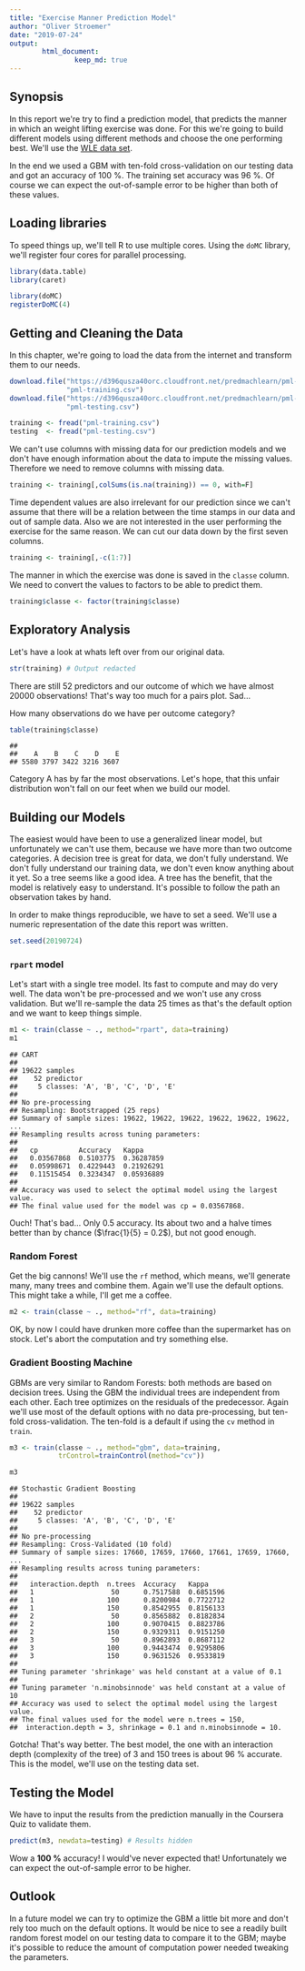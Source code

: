 ```yaml
---
title: "Exercise Manner Prediction Model"
author: "Oliver Stroemer"
date: "2019-07-24"
output:
        html_document:
                keep_md: true
---
```


## Synopsis

In this report we're try to find a prediction model, that predicts the manner in
which an weight lifting exercise was done. For this we're going to build
different models using different methods and choose the one performing best.
We'll use the [WLE data set](http://groupware.les.inf.puc-rio.br/har).

In the end we used a GBM with ten-fold cross-validation on our testing data and
got an accuracy of 100 %. The training set accuracy was 96 %. Of course we can
expect the out-of-sample error to be higher than both of these values.

## Loading libraries

To speed things up, we'll tell R to use multiple cores. Using the `doMC`
library, we'll register four cores for parallel processing.


```r
library(data.table)
library(caret)

library(doMC)
registerDoMC(4)
```


## Getting and Cleaning the Data

In this chapter, we're going to load the data from the internet and transform
them to our needs.


```r
download.file("https://d396qusza40orc.cloudfront.net/predmachlearn/pml-training.csv",
              "pml-training.csv")
download.file("https://d396qusza40orc.cloudfront.net/predmachlearn/pml-testing.csv",
              "pml-testing.csv")

training <- fread("pml-training.csv")
testing  <- fread("pml-testing.csv")
```

We can't use columns with missing data for our prediction models and we don't
have enough information about the data to impute the missing values. Therefore
we need to remove columns with missing data.


```r
training <- training[,colSums(is.na(training)) == 0, with=F]
```

Time dependent values are also irrelevant for our prediction since we can't
assume that there will be a relation between the time stamps in our data and out
of sample data. Also we are not interested in the user performing the exercise
for the same reason. We can cut our data down by the first seven columns.


```r
training <- training[,-c(1:7)]
```

The manner in which the exercise was done is saved in the `classe` column. We
need to convert the values to factors to be able to predict them.


```r
training$classe <- factor(training$classe)
```

## Exploratory Analysis

Let's have a look at whats left over from our original data.


```r
str(training) # Output redacted
```

There are still 52 predictors and our outcome of which we have almost 20000
observations! That's way too much for a pairs plot. Sad...

How many observations do we have per outcome category?


```r
table(training$classe)
```

```
## 
##    A    B    C    D    E 
## 5580 3797 3422 3216 3607
```

Category A has by far the most observations. Let's hope, that this unfair
distribution won't fall on our feet when we build our model.

## Building our Models

The easiest would have been to use a generalized linear model, but unfortunately
we can't use them, because we have more than two outcome categories. A decision
tree is great for data, we don't fully understand. We don't fully understand our
training data, we don't even know anything about it yet. So a tree seems like a
good idea. A tree has the benefit, that the model is relatively easy to
understand. It's possible to follow the path an observation takes by hand.

In order to make things reproducible, we have to set a seed. We'll use a numeric
representation of the date this report was written.


```r
set.seed(20190724)
```

### `rpart` model

Let's start with a single tree model. Its fast to compute and may do very well.
The data won't be pre-processed and we won't use any cross validation. But we'll
re-sample the data 25 times as that's the default option and we want to keep
things simple.


```r
m1 <- train(classe ~ ., method="rpart", data=training)
m1
```

```
## CART 
## 
## 19622 samples
##    52 predictor
##     5 classes: 'A', 'B', 'C', 'D', 'E' 
## 
## No pre-processing
## Resampling: Bootstrapped (25 reps) 
## Summary of sample sizes: 19622, 19622, 19622, 19622, 19622, 19622, ... 
## Resampling results across tuning parameters:
## 
##   cp          Accuracy   Kappa     
##   0.03567868  0.5103775  0.36287859
##   0.05998671  0.4229443  0.21926291
##   0.11515454  0.3234347  0.05936889
## 
## Accuracy was used to select the optimal model using the largest value.
## The final value used for the model was cp = 0.03567868.
```

Ouch! That's bad... Only 0.5 accuracy. Its about two and a halve times better
than by chance ($\frac{1}{5} = 0.2$), but not good enough.

### Random Forest

Get the big cannons! We'll use the `rf` method, which means, we'll generate
many, many trees and combine them. Again we'll use the default options. This
might take a while, I'll get me a coffee.


```r
m2 <- train(classe ~ ., method="rf", data=training)
```

OK, by now I could have drunken more coffee than the supermarket has on stock.
Let's abort the computation and try something else.

### Gradient Boosting Machine

GBMs are very similar to Random Forests: both methods are based on decision
trees. Using the GBM the individual trees are independent from each other. Each
tree optimizes on the residuals of the predecessor. Again we'll use most of the
default options with no data pre-processing, but ten-fold cross-validation. The
ten-fold is a default if using the `cv` method in `train`.


```r
m3 <- train(classe ~ ., method="gbm", data=training,
            trControl=trainControl(method="cv"))
```

```r
m3
```

```
## Stochastic Gradient Boosting 
## 
## 19622 samples
##    52 predictor
##     5 classes: 'A', 'B', 'C', 'D', 'E' 
## 
## No pre-processing
## Resampling: Cross-Validated (10 fold) 
## Summary of sample sizes: 17660, 17659, 17660, 17661, 17659, 17660, ... 
## Resampling results across tuning parameters:
## 
##   interaction.depth  n.trees  Accuracy   Kappa    
##   1                   50      0.7517588  0.6851596
##   1                  100      0.8200984  0.7722712
##   1                  150      0.8542955  0.8156133
##   2                   50      0.8565882  0.8182834
##   2                  100      0.9070415  0.8823786
##   2                  150      0.9329311  0.9151250
##   3                   50      0.8962893  0.8687112
##   3                  100      0.9443474  0.9295806
##   3                  150      0.9631526  0.9533819
## 
## Tuning parameter 'shrinkage' was held constant at a value of 0.1
## 
## Tuning parameter 'n.minobsinnode' was held constant at a value of 10
## Accuracy was used to select the optimal model using the largest value.
## The final values used for the model were n.trees = 150,
##  interaction.depth = 3, shrinkage = 0.1 and n.minobsinnode = 10.
```

Gotcha! That's way better. The best model, the one with an interaction depth
(complexity of the tree) of 3 and 150 trees is about 96 % accurate. This is the
model, we'll use on the testing data set.

## Testing the Model

We have to input the results from the prediction manually in the Coursera Quiz
to validate them.


```r
predict(m3, newdata=testing) # Results hidden
```

Wow a **100 %** accuracy! I would've never expected that! Unfortunately we can
expect the out-of-sample error to be higher.

## Outlook

In a future model we can try to optimize the GBM a little bit more and don't
rely too much on the default options. It would be nice to see a readily built
random forest model on our testing data to compare it to the GBM; maybe it's
possible to reduce the amount of computation power needed tweaking the
parameters.
